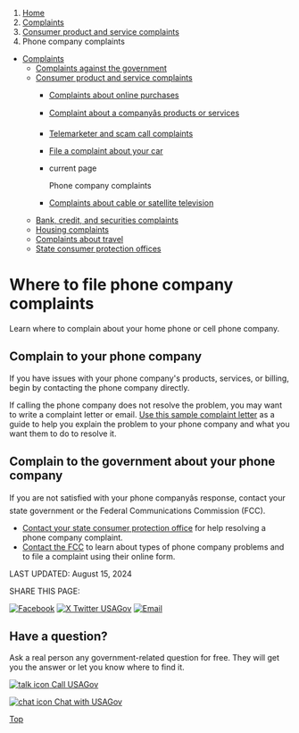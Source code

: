 1. [Home](/)
2. [Complaints](/complaints)
3. [Consumer product and service complaints](/consumer-complaints)
4. Phone company complaints

* [Complaints](/complaints)
  + [Complaints against the government](/complaints-against-government)
  + [Consumer product and service complaints](/consumer-complaints)
    - [Complaints about online purchases](/online-purchase-complaints)
    - [Complaint about a companyâs products or services](/company-product-service-complaints)
    - [Telemarketer and scam call complaints](/telemarketer-scam-call-complaints)
    - [File a complaint about your car](/car-complaints)
    - current page

      Phone company complaints
    - [Complaints about cable or satellite television](/tv-complaints)
  + [Bank, credit, and securities complaints](/bank-credit-complaints)
  + [Housing complaints](/housing-complaints)
  + [Complaints about travel](/travel-complaints)
  + [State consumer protection offices](/state-consumer)

Where to file phone company complaints
======================================

Learn where to complain about your home phone or cell phone company.

**Complain to your phone company**
----------------------------------

If you have issues with your phone company's products, services, or billing, begin by contacting the phone company directly.

If calling the phone company does not resolve the problem, you may want to write a complaint letter or email.
[Use this sample complaint letter](https://consumer.ftc.gov/articles/sample-customer-complaint-letter)
as a guide to help you explain the problem to your phone company and what you want them to do to resolve it.

**Complain to the government about your phone company**
-------------------------------------------------------

If you are not satisfied with your phone companyâs response, contact your state government or the Federal Communications Commission (FCC).

* [Contact your state consumer protection office](/state-consumer)
  for help resolving a phone company complaint.
* [Contact the FCC](https://consumercomplaints.fcc.gov/hc/en-us/articles/360001201223)
  to learn about types of phone company problems and to file a complaint using their online form.

LAST UPDATED:
August 15, 2024

SHARE THIS PAGE:

[![Facebook](/themes/custom/usagov/images/social-media-icons/Facebook_Icon.svg)](https://www.facebook.com/sharer/sharer.php?u=https://www.usa.gov/phone-company-complaints&v=3)
[![X Twitter USAGov](/themes/custom/usagov/images/social-media-icons/X_Twitter_Icon.svg?version=2)](https://twitter.com/intent/tweet?source=webclient&text=https://www.usa.gov/phone-company-complaints)
[![Email](/themes/custom/usagov/images/social-media-icons/Email_Icon.svg?version=2)](mailto:?subject=https://www.usa.gov/phone-company-complaints)

Have a question?
----------------

Ask a real person any government-related question for free. They will get you the answer or let you know where to find it.

[![talk icon](/themes/custom/usagov/images/ICONS_talk.png)
Call USAGov](/phone)

[![chat icon](/themes/custom/usagov/images/ICONS_chat.png)
Chat with USAGov](/chat)

[Top](#main-content)